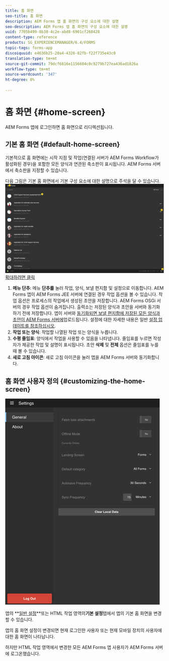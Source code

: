 ```yaml
---
title: 홈 화면
seo-title: 홈 화면
description: AEM Forms 앱 홈 화면의 구성 요소에 대한 설명
seo-description: AEM Forms 앱 홈 화면의 구성 요소에 대한 설명
uuid: 7705b499-8b38-4c2e-abd8-6901cf268428
content-type: reference
products: SG_EXPERIENCEMANAGER/6.4/FORMS
topic-tags: forms-app
discoiquuid: e4636b25-20a4-4326-82fb-f22f735e43c0
translation-type: tm+mt
source-git-commit: 79dcf6816e1156604c0c9279b727ea436ad1826a
workflow-type: tm+mt
source-wordcount: '347'
ht-degree: 0%

---
```



# 홈 화면 {#home-screen}

AEM Forms 앱에 로그인하면 홈 화면으로 리디렉션됩니다.

## 기본 홈 화면 {#default-home-screen}

기본적으로 홈 화면에는 시작 지점 및 작업(연결된 서버가 AEM Forms Workflow가 활성화된 경우)을 포함한 모든 양식과 연관된 축소판이 표시됩니다. AEM Forms 서버에서 축소판을 지정할 수 있습니다.

다음 그림은 기본 홈 화면에서 기본 구성 요소에 대한 설명으로 주석을 달 수 있습니다.
![Forms 앱 홈 화면](assets/home-screen-1.png)[확대하려면 클릭](assets/home-screen-1-1.png)

1. **메뉴 단추**: 메뉴 **단추를** 눌러 작업, 양식, 보낼 편지함 및 설정으로 이동합니다. AEM Forms 앱이 AEM Forms JEE 서버에 연결된 경우 작업 옵션을 볼 수 있습니다. 작업 옵션은 프로세스의 작업에서 생성된 초안을 저장합니다. AEM Forms OSGi 서버의 경우 작업 옵션이 숨겨집니다. 출력소는 저장된 양식과 초안을 서버와 동기화하기 전에 저장합니다. 앱이 서버와 [동기화되면 보낼 편지함에 저장된 모든 양식과 초안이 AEM Forms 서버에](/help/forms/using/sync-app.md)업로드됩니다. 설정에 대한 자세한 내용은 일반 [설정 업데이트를 참조하십시오](/help/forms/using/update-general-settings.md).
1. **작업 또는 양식**: 작업할 나열된 작업 또는 양식을 누릅니다.
1. **수평 줄임표**: 양식에서 작업을 사용할 수 있음을 나타냅니다. 줄임표를 누르면 작성자가 제공한 작업 및 설명이 표시됩니다. 초안 **삭제** 및 **전체** 옵션은 줄임표를 누를 때 볼 수 있습니다.
1. **새로 고침 아이콘**: 새로 고침 아이콘을 눌러 앱을 AEM Forms 서버와 동기화합니다.

## 홈 화면 사용자 정의 {#customizing-the-home-screen}

![일반 설정](assets/gen-settings.png)

앱의 **[일반 설정](/help/forms/using/update-general-settings.md)**또는 HTML 작업 영역의&#x200B;**기본 설정**탭에서 앱의 기본 홈 화면을 변경할 수 있습니다.

앱의 홈 화면 설정이 변경되면 현재 로그인한 사용자 또는 현재 모바일 장치의 사용자에 대한 홈 화면이 나타납니다.

하지만 HTML 작업 영역에서 변경한 모든 AEM Forms 앱 사용자가 AEM Forms 서버에 로그온했습니다.

